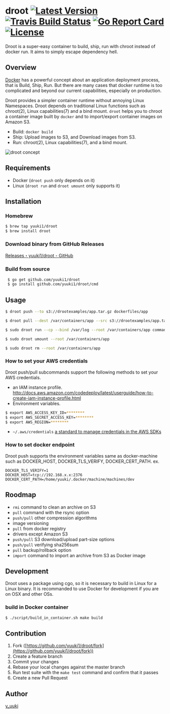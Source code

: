 droot  [![Latest Version](http://img.shields.io/github/release/yuuki1/droot.svg?style=flat-square)](https://github.com/yuuki1/droot/releases) [![Travis Build Status](https://travis-ci.org/yuuki1/droot.svg?branch=master)](https://travis-ci.org/yuuki1/droot) [![Go Report Card](https://goreportcard.com/badge/github.com/yuuki1/droot)](https://goreportcard.com/report/github.com/yuuki1/droot) [![License](http://img.shields.io/:license-mit-blue.svg)](http://doge.mit-license.org)
=====

Droot is a super-easy container to build, ship, run with chroot instead of docker run. It aims to simply escape dependency hell.

## Overview

[Docker](https://www.docker.com) has a powerful concept about an application deployment process, that is Build, Ship, Run. But there are many cases that docker runtime is too complicated and beyond our current capabilities, especially on production.

Droot provides a simpler container runtime without annoying Linux Namespaces. Droot depends on traditional Linux functions such as chroot(2), Linux capabilities(7) and a bind mount. `droot` helps you to chroot a container image built by `docker` and to import/export container images on Amazon S3.

- Build: `docker build`
- Ship: Upload images to S3, and Download images from S3.
- Run: chroot(2), Linux capabilities(7), and a bind mount.

![droot concept](http://cdn-ak.f.st-hatena.com/images/fotolife/y/y_uuki/20151129/20151129193210.png?1448793174)

## Requirements

- Docker (`droot push` only depends on it)
- Linux (`droot run` and `droot umount` only supports it)

## Installation

### Homebrew
```bash
$ brew tap yuuki1/droot
$ brew install droot
```

### Download binary from GitHub Releases
[Releases・yuuki1/droot - GitHub](https://github.com/yuuki1/droot/releases)

### Build from source
```bash
 $ go get github.com/yuuki1/droot
 $ go install github.com/yuuki1/droot/cmd
```

## Usage

```bash
$ droot push --to s3://drootexamples/app.tar.gz dockerfiles/app
```

```bash
$ droot pull --dest /var/containers/app --src s3://drootexamples/app.tar.gz
```

```bash
$ sudo droot run --cp --bind /var/log --root /var/containers/app command
```

```bash
$ sudo droot umount --root /var/containers/app
```

```bash
$ sudo droot rm --root /var/containers/app
```

### How to set your AWS credentials

Droot push/pull subcommands support the following methods to set your AWS credentials.

- an IAM instance profile. http://docs.aws.amazon.com/codedeploy/latest/userguide/how-to-create-iam-instance-profile.html
- Environment variables.
```bash
$ export AWS_ACCESS_KEY_ID=********
$ export AWS_SECRET_ACCESS_KEY=********
$ export AWS_REGION=********
```
- `~/.aws/credentials` [a standard to manage credentials in the AWS SDKs](http://blogs.aws.amazon.com/security/post/Tx3D6U6WSFGOK2H/A-New-and-Standardized-Way-to-Manage-Credentials-in-the-AWS-SDKs)

### How to set docker endpoint

Droot push supports the environment variables same as docker-machine such as DOCKER_HOST, DOCKER_TLS_VERIFY, DOCKER_CERT_PATH.
ex.
```
DOCKER_TLS_VERIFY=1
DOCKER_HOST=tcp://192.168.x.x:2376
DOCKER_CERT_PATH=/home/yuuki/.docker/machine/machines/dev
```

## Roodmap

- `rmi` command to clean an archive on S3
- `pull` command with the rsync option
- `push/pull` other compression algorithms
- image versioning
- `pull` from docker registry
- drivers except Amazon S3
- `push/pull` S3 download/upload part-size options
- `push/pull` verifying sha256sum
- `pull` backup/rollback option
- `import` command to import an archive from S3 as Docker image

## Development

Droot uses a package using cgo, so it is necessary to build in Linux for a Linux binary.
It is recommanded to use Docker for development if you are on OSX and other OSs.

### build in Docker container

```bash
$ ./script/build_in_container.sh make build
```

## Contribution

1. Fork ([https://github.com/yuuki1/droot/fork](https://github.com/yuuki1/droot/fork))
1. Create a feature branch
1. Commit your changes
1. Rebase your local changes against the master branch
1. Run test suite with the `make test` command and confirm that it passes
1. Create a new Pull Request

## Author

[y_uuki](https://github.com/yuuki1)
